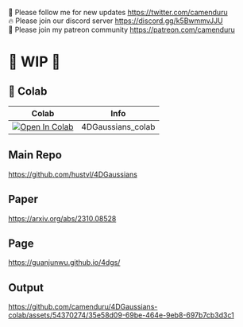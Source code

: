 🐣 Please follow me for new updates https://twitter.com/camenduru <br />
🔥 Please join our discord server https://discord.gg/k5BwmmvJJU <br />
🥳 Please join my patreon community https://patreon.com/camenduru <br />

# 🚦 WIP 🚦

## 🦒 Colab

| Colab | Info
| --- | --- |
[![Open In Colab](https://colab.research.google.com/assets/colab-badge.svg)](https://colab.research.google.com/github/camenduru/4DGaussians-colab/blob/main/4DGaussians_colab.ipynb) | 4DGaussians_colab

## Main Repo
https://github.com/hustvl/4DGaussians

## Paper
https://arxiv.org/abs/2310.08528

## Page
https://guanjunwu.github.io/4dgs/

## Output

https://github.com/camenduru/4DGaussians-colab/assets/54370274/35e58d09-69be-464e-9eb8-697b7cb3d3c1
